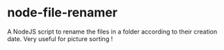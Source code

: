 # node-file-renamer
A NodeJS script to rename the files in a folder according to their creation date. Very useful for picture sorting !
